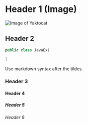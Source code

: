 # Header 1 (Image)
![Image of Yaktocat](https://octodex.github.com/images/yaktocat.png)


## Header 2
```java
public class JavaEx{

}
```
Use markdown syntax after the tildes.

### Header 3
#### Header 4
##### Header 5
###### Header 6

